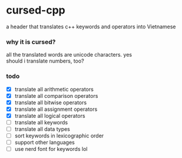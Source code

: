 # cursed-cpp
a header that translates c++ keywords and operators into Vietnamese<br>

### why it is cursed?
all the translated words are unicode characters. yes<br>
should i translate numbers, too?

### todo
- [x] translate all arithmetic operators
- [x] translate all comparison operators
- [x] translate all bitwise operators
- [x] translate all assignment operators
- [x] translate all logical operators
- [ ] translate all keywords
- [ ] translate all data types
- [ ] sort keywords in lexicographic order
- [ ] support other languages
- [ ] use nerd font for keywords lol
